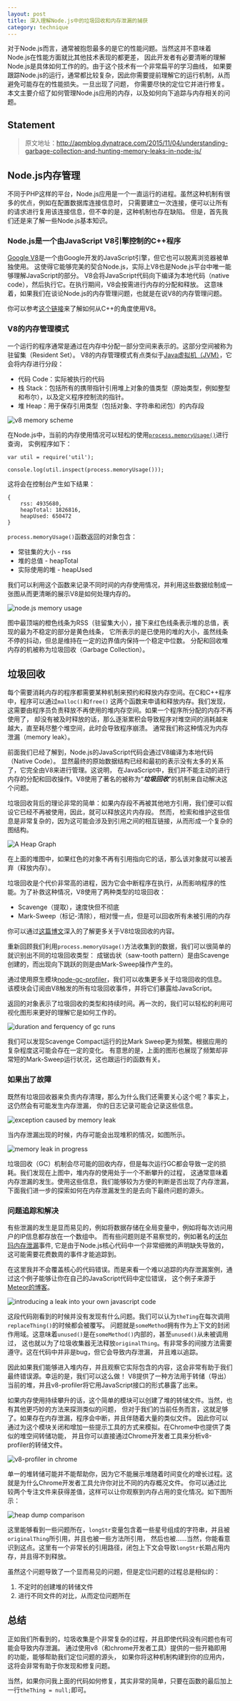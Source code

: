 ```yaml
---
layout: post
title: 深入理解Node.js中的垃圾回收和内存泄漏的捕获
category: technique
---
```


对于Node.js而言，通常被抱怨最多的是它的性能问题。当然这并不意味着Node.js在性能方面就比其他技术表现的都更差，
因此开发者有必要清晰的理解Node.js是具体如何工作的的。由于这个技术有一个非常扁平的学习曲线，
如果要跟踪Node.js的运行，通常都比较复杂，因此你需要提前理解它的运行机制，从而避免可能存在的性能损失。一旦出现了问题，
你需要尽快的定位它并进行修复。本文主要介绍了如何管理Node.js应用的内存，以及如何向下追踪与内存相关的问题。

<!--more-->

## Statement

> 原文地址：http://apmblog.dynatrace.com/2015/11/04/understanding-garbage-collection-and-hunting-memory-leaks-in-node-js/

## Node.js内存管理

不同于PHP这样的平台，Node.js应用是一个一直运行的进程。虽然这种机制有很多的优点，例如在配置数据库连接信息时，
只需要建立一次连接，便可以让所有的请求进行复用该连接信息，但不幸的是，这种机制也存在缺陷。
但是，首先我们还是来了解一些Node.js基本知识。

### Node.js是一个由JavaScript V8引擎控制的C++程序

[Google V8](https://developers.google.com/v8/)是一个由Google开发的JavaScript引擎，但它也可以脱离浏览器被单独使用。
这使得它能够完美的契合Node.js，实际上V8也是Node.js平台中唯一能够理解JavaScript的部分。
V8会将JavaScript代码向下编译为本地代码（native code），然后执行它。在执行期间，V8会按需进行内存的分配和释放。
这意味着，如果我们在谈论Node.js的内存管理问题，也就是在说V8的内存管理问题。

你可以参考[这个链接](https://developers.google.com/v8/get_started)来了解如何从C++的角度使用V8。

### V8的内存管理模式

一个运行的程序通常是通过在内存中分配一部分空间来表示的。这部分空间被称为驻留集（Resident Set）。
V8的内存管理模式有点类似于[Java虚拟机（JVM）](http://wwsun.github.io/posts/jvm-gc.html)，它会将内存进行分段：

- 代码 Code：实际被执行的代码
- 栈 Stack：包括所有的携带指针引用堆上对象的值类型（原始类型，例如整型和布尔），以及定义程序控制流的指针。
- 堆 Heap：用于保存引用类型（包括对象、字符串和闭包）的内存段

![v8 memory scheme](/img/posts/151119-v8-memory-scheme.png)

在Node.js中，当前的内存使用情况可以轻松的使用[`process.memoryUsage()`](https://nodejs.org/api/process.html#process_process_memoryusage)进行查询，
实例程序如下：

	var util = require('util');

	console.log(util.inspect(process.memoryUsage()));

这将会在控制台产生如下结果：

	{ 
		rss: 4935680,
		heapTotal: 1826816,
		heapUsed: 650472
	}

`process.memoryUsage()`函数返回的对象包含：

- 常驻集的大小 - rss
- 堆的总值 - heapTotal
- 实际使用的堆 - heapUsed

我们可以利用这个函数来记录不同时间的内存使用情况，并利用这些数据绘制成一张图从而更清晰的展示V8是如何处理内存的。

![node.js memory usage](/img/posts/151119-v8-memory-usage.png)

图中最顶端的橙色线条为RSS（驻留集大小），接下来红色线条表示堆的总值，表现的最为不稳定的部分是黄色线条，
它所表示的是已使用的堆的大小，虽然线条不停的抖动，但总是维持在一定的边界值内保持一个稳定中位数。
分配和回收堆内存的机被称为垃圾回收（Garbage Collection）。

## 垃圾回收

每个需要消耗内存的程序都需要某种机制来预约和释放内存空间。在C和C++程序中，程序可以通过`malloc()`和`free()`
这两个函数来申请和释放内存。我们发现，这需要由程序员负责释放不再使用的堆内存空间。如果一个程序所分配的内存不再使用了，
却没有被及时释放的话，那么逐渐累积会导致程序对堆空间的消耗越来越大，直至耗尽整个堆空间，此时会导致程序崩溃。
通常我们称这种情况为内存泄漏（memory leak）。

前面我们已经了解到，Node.js的JavaScript代码会通过V8编译为本地代码（Native Code）。
显然最终的原始数据结构已经和最初的表示没有太多的关系了，它完全由V8来进行管理。这说明，
在JavaScript中，我们并不能主动的进行内存的分配和回收操作。V8使用了著名的被称为“***垃圾回收***”的机制来自动解决这个问题。

垃圾回收背后的理论非常的简单：如果内存段不再被其他地方引用，我们便可以假设它已经不再被使用，因此，就可以释放这片内存段。
然而， 检索和维护这些信息是非常复杂的，因为这可能会涉及到引用之间的相互链接，从而形成一个复杂的图结构。

![A Heap Graph](/img/posts/151119-memory-heap-graph.png)

在上面的堆图中，如果红色的对象不再有引用指向它的话，那么该对象就可以被丢弃（释放内存）。

垃圾回收是个代价非常高的进程，因为它会中断程序在执行，从而影响程序的性能。为了补救这种情况，V8使用了两种类型的垃圾回收：

- Scavenge（提取），速度快但不彻底
- Mark-Sweep（标记-清除），相对慢一点，但是可以回收所有未被引用的内存

你可以通过[这篇博文](http://jayconrod.com/posts/55/a-tour-of-v8-garbage-collection)深入的了解更多关于V8垃圾回收的内容。

重新回顾我们利用`process.memoryUsage()`方法收集到的数据，我们可以很简单的就识别出不同的垃圾回收类型：
成锯齿状（saw-tooth pattern）是由Scavenge创建的，而出现向下跳跃的则是由Mark-Sweep操作产生的。

通过使用原生模块[node-gc-profiler](https://github.com/bretcope/node-gc-profiler)，我们可以收集更多关于垃圾回收的信息。
该模块会订阅由V8触发的所有垃圾回收事件，并将它们暴露给JavaScript。

返回的对象表示了垃圾回收的类型和持续时间。再一次的，我们可以轻松的利用可视化图形来更好的理解它是如何工作的。

![duration and ferquency of gc runs](/img/posts/151119-duraction-and-frequency-of-gc-runs.png)

我们可以发现Scavenge Compact运行的比Mark Sweep更为频繁。根据应用的复杂程度这可能会存在一定的变化。
有意思的是，上面的图形也展现了频繁却非常短的Mark-Sweep运行状况，这也跟运行的函数有关。

### 如果出了故障

既然有垃圾回收器来负责内存清理，那么为什么我们还需要关心这个呢？事实上，这仍然会有可能发生内存泄漏，
你的日志记录可能会记录这些信息。

![exception caused by memory leak](/img/posts/151119-memory-leak.png)

当内存泄漏出现的时候，内存可能会出现堆积的情况，如图所示。

![memory leak in progress](/img/posts/151119-memory-leak-in-progress.png)

垃圾回收（GC）机制会尽可能的回收内存，但是每次运行GC都会导致一定的损耗。我们发现在上图中，堆内存的使用处于一个不断攀升的过程，
这通常意味着内存泄漏的发生。使用这些信息，我们能够较为方便的判断是否出现了内存泄漏，
下面我们进一步的探索如何在内存泄漏发生的是去向下最终问题的源头。

### 问题追踪和解决

有些泄漏的发生是显而易见的，例如将数据存储在全局变量中，例如将每次访问用户的IP信息都存放在一个数组中。
而有些问题则是不易察觉的，例如著名的[沃尔玛内存泄漏](https://www.joyent.com/blog/walmart-node-js-memory-leak)事件,
它是由于Node.js核心代码中一个非常细微的声明缺失导致的，这可能需要花费数周的事件才能追踪到。

在这里我并不会覆盖核心的代码错误。而是来看一个难以追踪的内存泄漏案例，通过这个例子能够让你在自己的JavaScript代码中定位错误，
这个例子来源于[Meteor的博客](http://info.meteor.com/blog/an-interesting-kind-of-javascript-memory-leak)。

![introducing a leak into your own javascript code](/img/posts/151119-leak-example.png)

这段代码刚看到的时候并没有发现有什么问题。我们可以认为`theTing`在每次调用`replaceThing()`的时候都会被覆写。
问题就是`someMethod`拥有作为上下文的封闭作用域。这意味着`unused()`是在`someMethod()`内部的，甚至`unused()`从未被调用过，
这也就以为了垃圾收集器无法释放`originalThing`。有非常多的间接方法需要遵守。这在代码中并非是bug，但它会导致内存泄漏，
并且难以追踪。

因此如果我们能够进入堆内存，并且观察它实际包含的内容，这会非常有助于我们最终错误源。幸运的是，我们可以这么做！
V8提供了一种方法用于转储（导出）当前的堆，并且v8-profiler将它用JavaScript接口的形式暴露了出来。

如果内存使用持续攀升的话，这个简单的模块可以创建了堆的转储文件。当然，也有其他更巧妙的方法来探测类似的问题，
但对于我们的当前任务而言，这就足够了。如果存在内存泄漏，程序会中断，并且伴随着大量的类似文件。
因此你可以通过为这个模块关闭和增加一些提示工具的方式来模拟。在Chrome中也提供了类似的堆空间转储功能，
并且你可以直接通过Chrome开发者工具来分析v8-profiler的转储文件。

![v8-profiler in chrome](/img/posts/151119-v8-profiler-in-chrome.png)

单一的堆转储可能并不能帮助你，因为它不能展示堆随着时间变化的增长过程。这就是为什么Chrome开发者工具允许你对比不同的内存概况文件。
你可以通过比较两个专注文件来获得差值，这样可以让你观察到内存占用的变化情况。如下图所示：

![heap dump comparison](/img/posts/151119-heap-dump-comparison.png)

这里能够看到一些问题所在，`longStr`变量包含着一些星号组成的字符串，并且被`originalThing`所引用，并且也被一些方法所引用，
然后也被……当然，你能看意识到这点。这里有一个非常长的引用路径，闭包上下文会导致`longStr`长期占用内存，并且得不到释放。

虽然这个问题导致了一个显而易见的问题，但是定位问题的过程总是相似的：

1. 不定时的创建堆的转储文件
2. 进行不同文件的对比，从而定位问题所在

## 总结

正如我们所看到的，垃圾收集是个非常复杂的过程，并且即使代码没有问题也有可能会导致内存泄漏。
通过使用v8（和chrome开发者工具）提供的一些开箱即用的功能，能够帮助我们定位问题的源头，
如果你将这种机制构建到你的应用内，这将会非常有助于你发现和修复问题。

当然，如果你问我上面的代码如何修复，其实非常的简单，只要在函数的最后加上一行`theThing = null;`即可。
